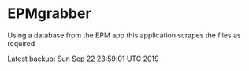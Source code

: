 # EPMgrabber
Using a database from the EPM app this application scrapes the files as required


Latest backup: Sun Sep 22 23:59:01 UTC 2019
